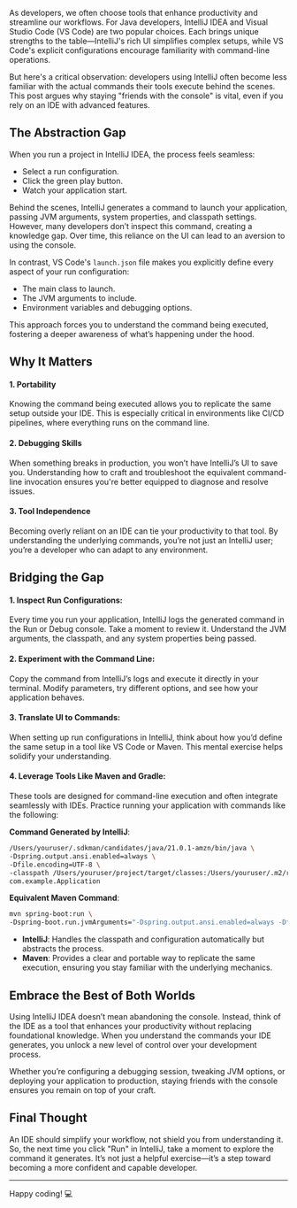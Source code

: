As developers, we often choose tools that enhance productivity and streamline our workflows. For Java developers, IntelliJ IDEA and Visual Studio Code (VS Code) are two popular choices. Each brings unique strengths to the table—IntelliJ's rich UI simplifies complex setups, while VS Code's explicit configurations encourage familiarity with command-line operations.

But here's a critical observation: developers using IntelliJ often become less familiar with the actual commands their tools execute behind the scenes. This post argues why staying "friends with the console" is vital, even if you rely on an IDE with advanced features.

## The Abstraction Gap
When you run a project in IntelliJ IDEA, the process feels seamless:
- Select a run configuration.
- Click the green play button.
- Watch your application start.

Behind the scenes, IntelliJ generates a command to launch your application, passing JVM arguments, system properties, and classpath settings. However, many developers don’t inspect this command, creating a knowledge gap. Over time, this reliance on the UI can lead to an aversion to using the console.

In contrast, VS Code's `launch.json` file makes you explicitly define every aspect of your run configuration:
- The main class to launch.
- The JVM arguments to include.
- Environment variables and debugging options.

This approach forces you to understand the command being executed, fostering a deeper awareness of what’s happening under the hood.

## Why It Matters
#### 1. **Portability**
Knowing the command being executed allows you to replicate the same setup outside your IDE. This is especially critical in environments like CI/CD pipelines, where everything runs on the command line.

#### 2. **Debugging Skills**
When something breaks in production, you won’t have IntelliJ’s UI to save you. Understanding how to craft and troubleshoot the equivalent command-line invocation ensures you're better equipped to diagnose and resolve issues.

#### 3. **Tool Independence**
Becoming overly reliant on an IDE can tie your productivity to that tool. By understanding the underlying commands, you’re not just an IntelliJ user; you’re a developer who can adapt to any environment.

## Bridging the Gap
#### 1. **Inspect Run Configurations**:
Every time you run your application, IntelliJ logs the generated command in the Run or Debug console. Take a moment to review it. Understand the JVM arguments, the classpath, and any system properties being passed.

#### 2. **Experiment with the Command Line**:
Copy the command from IntelliJ’s logs and execute it directly in your terminal. Modify parameters, try different options, and see how your application behaves.

#### 3. **Translate UI to Commands**:
When setting up run configurations in IntelliJ, think about how you’d define the same setup in a tool like VS Code or Maven. This mental exercise helps solidify your understanding.

#### 4. **Leverage Tools Like Maven and Gradle**:
These tools are designed for command-line execution and often integrate seamlessly with IDEs. Practice running your application with commands like the following:

**Command Generated by IntelliJ**:
   ```bash
   /Users/youruser/.sdkman/candidates/java/21.0.1-amzn/bin/java \
   -Dspring.output.ansi.enabled=always \
   -Dfile.encoding=UTF-8 \
   -classpath /Users/youruser/project/target/classes:/Users/youruser/.m2/repository/org/springframework/... \
   com.example.Application
   ```

**Equivalent Maven Command**:
   ```bash
   mvn spring-boot:run \
   -Dspring-boot.run.jvmArguments="-Dspring.output.ansi.enabled=always -Dfile.encoding=UTF-8"
   ```

- **IntelliJ**: Handles the classpath and configuration automatically but abstracts the process.
- **Maven**: Provides a clear and portable way to replicate the same execution, ensuring you stay familiar with the underlying mechanics.

## Embrace the Best of Both Worlds
Using IntelliJ IDEA doesn’t mean abandoning the console. Instead, think of the IDE as a tool that enhances your productivity without replacing foundational knowledge. When you understand the commands your IDE generates, you unlock a new level of control over your development process.

Whether you’re configuring a debugging session, tweaking JVM options, or deploying your application to production, staying friends with the console ensures you remain on top of your craft.

## Final Thought
An IDE should simplify your workflow, not shield you from understanding it. So, the next time you click "Run" in IntelliJ, take a moment to explore the command it generates. It’s not just a helpful exercise—it’s a step toward becoming a more confident and capable developer.

---

Happy coding! 💻
